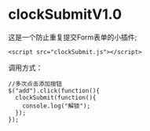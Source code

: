 clockSubmitV1.0
=======================
这是一个防止重复提交Form表单的小插件;

```
<script src="clockSubmit.js"></script>
```
调用方式：
```
//多次点击添加按钮
$("add").click(function(){
  clockSubmit(function(){
    console.log("解锁");
  });
});
